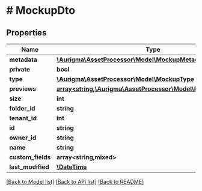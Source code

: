 # # MockupDto

## Properties

Name | Type | Description | Notes
------------ | ------------- | ------------- | -------------
**metadata** | [**\Aurigma\AssetProcessor\Model\MockupMetadataDto**](MockupMetadataDto.md) |  | [optional]
**private** | **bool** |  | [optional]
**type** | [**\Aurigma\AssetProcessor\Model\MockupType**](MockupType.md) |  | [optional]
**previews** | [**array<string,\Aurigma\AssetProcessor\Model\PreviewMetadata>**](PreviewMetadata.md) |  | [optional]
**size** | **int** |  | [optional]
**folder_id** | **string** |  | [optional]
**tenant_id** | **int** |  | [optional]
**id** | **string** |  | [optional]
**owner_id** | **string** |  | [optional]
**name** | **string** |  | [optional]
**custom_fields** | **array<string,mixed>** |  | [optional]
**last_modified** | [**\DateTime**](\DateTime.md) |  | [optional]

[[Back to Model list]](../../README.md#models) [[Back to API list]](../../README.md#endpoints) [[Back to README]](../../README.md)
